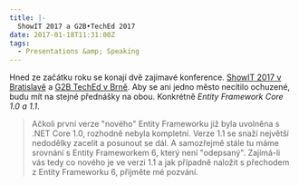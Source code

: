 ```yaml
---
title: |-
  ShowIT 2017 a G2B•TechEd 2017
date: 2017-01-18T11:31:00Z
tags:
  - Presentations &amp; Speaking
---
```

Hned ze začátku roku se konají dvě zajímavé konference. [ShowIT 2017 v Bratislavě][1] a [G2B TechEd v Brně][2]. Aby se ani jedno město necítilo ochuzené, budu mít na stejné přednášky na obou. Konkrétně _Entity Framework Core 1.0 a 1.1_.

> Ačkoli první verze "nového" Entity Frameworku již byla uvolněna s .NET Core 1.0, rozhodně nebyla kompletní. Verze 1.1 se snaží největší nedodělky zacelit a posunout se dál. A samozřejmě stále tu máme srovnání s Entity Frameworkem 6, který není "odepsaný". Zajímá-li vás tedy co nového je ve verzi 1.1 a jak případně naložit s přechodem z Entity Frameworku 6, přijměte mé pozvání.

[1]: https://www.showit.sk/sk/
[2]: https://www.g2bteched.cz/cs/